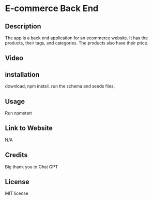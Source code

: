 # E-commerce Back End

## Description 

The app is a back end application for an ecommerce website. It has the products, their tags, and categories. The products also have their price.

## Video





## installation

download, npm install. run the schema and seeds files,

## Usage

Run npmstart


## Link to Website

N/A


## Credits

Big thank you to Chat GPT

## License

MIT license
